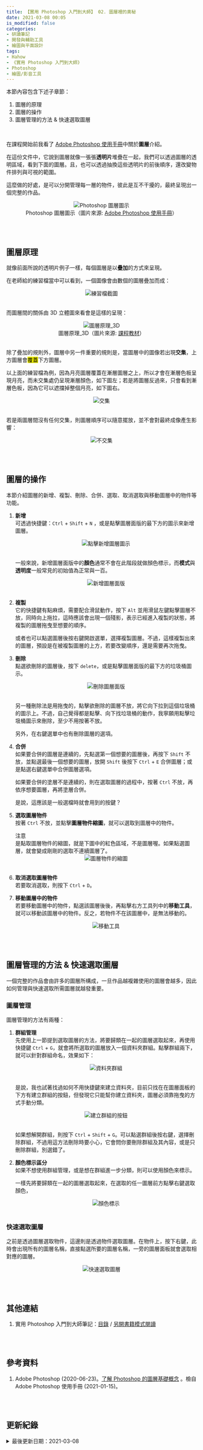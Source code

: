 ```yaml
---
title: 【實用 Photoshop 入門到大師】 02. 圖層裡的奧秘
date: 2021-03-08 00:05
is_modified: false
categories:
- 研讀筆記
- 開發與輔助工具
- 繪圖與平面設計
tags:
- Hahow
- 《實用 Photoshop 入門到大師》
- Photoshop
- 繪圖/影音工具
--- 
```


本節內容包含下述子章節：
1. 圖層的原理
2. 圖層的操作
3. 圖層管理的方法 & 快速選取圖層

<!--more-->
<br>

在課程開始前我看了 [Adobe Photoshop 使用手冊](https://helpx.adobe.com/tw/photoshop/using/layer-basics.html)中關於**圖層**介紹。

在這份文件中，它說到圖層就像一張張**透明片**堆疊在一起，我們可以透過圖層的透明區域，看到下面的圖層。且，也可以透過抽換這些透明片的前後順序，還改變物件排列與可視的範圍。

這麼做的好處，是可以分開管理每一層的物件，彼此是互不干擾的，最終呈現出一個完整的作品。
 
<center> <img src="https://i.imgur.com/raHCeJX.png" alt="Photoshop 圖層圖示"></center>
<center  class="imgtext">Photoshop 圖層圖示（圖片來源: <a href="https://helpx.adobe.com/tw/photoshop/using/layer-basics.html"  class="imgtext">Adobe Photoshop 使用手冊</a>）</center>

<br><br>

 
## 圖層原理
 
就像前面所說的透明片例子一樣，每個圖層是以**疊加**的方式來呈現。

在老師給的練習檔當中可以看到，一個圖像會由數個的圖層疊加而成：

<center> <img src="https://i.imgur.com/mY6hy1u.png" alt="練習檔截圖"></center>
<br>

而圖層間的關係由 3D 立體圖來看會是這樣的呈現：

<center> <img src="https://i.imgur.com/oViVVvI.png" alt="圖層原理_3D"></center>
<center  class="imgtext">圖層原理_3D（圖片來源: <a href="https://hahow.in/courses/5b26587f67ff51001e25cf0a/assignments?item=5b34d81791606b001eb9d6e7&panelMode=PLAY_LIST"  class="imgtext">課程教材</a>）</center>
<br>

除了疊加的規則外，圖層中另一件重要的規則是，當圖層中的圖像若出現**交集**，上方圖層會<mark>覆蓋</mark>下方圖層。

以上面的練習檔為例，因為月亮圖層覆蓋在漸層圖層之上，所以才會在漸層色板呈現月亮，而未交集處仍呈現漸層顏色，如下圖左；若是將圖層反過來，只會看到漸層色板，因為它可以遮擋掉整個月亮，如下圖右。

<center> <img src="https://i.imgur.com/h6epxP1.png" alt="交集"></center>
<br>

若是兩圖層間沒有任何交集，則圖層順序可以隨意擺放，並不會對最終成像產生影響：
<center> <img src="https://i.imgur.com/VRLFWn1.png" alt="不交集"></center>
 
<br><br>

## 圖層的操作

本節介紹圖層的新增、複製、刪除、合併、選取、取消選取與移動圖層中的物件等功能。

1. **新增**  
    可透過快捷鍵：`Ctrl` + `Shift` + `N` ，或是點擊圖層面版的最下方的圖示來新增圖層。
    <center> <img src="https://i.imgur.com/IbtjPhL.png" alt="點擊新增圖層圖示"></center>
    <br>
    
    一般來說，新增圖層面版中的**顏色**通常不會在此階段就做顏色標示，而**模式**與**透明度**一般常見的初始值為正常與一百。
    <center> <img src="https://i.imgur.com/GXh6bn7.png" alt="新增圖層面版"></center>
    <br>
    
2. **複製**  
    它的快捷鍵有點麻煩，需要配合滑鼠動作，按下 `Alt` 並用滑鼠左鍵點擊圖層不放，同時向上拖拉，這時應該會出現一個殘影，表示已經進入複製的狀態，將複製的圖層拖曳至想要的順序。
    
    或者也可以點選圖層後按右鍵開啟選單，選擇複製圖層。不過，這樣複製出來的圖層，預設是在被複製圖層的上方，若要改變順序，還是需要再次拖曳。
    
3. **刪除**  
    點選欲刪除的圖層後，按下 `delete`，或是點擊圖層面版的最下方的垃圾桶圖示。
    <center> <img src="https://i.imgur.com/r2r1Vtl.png" alt="刪除圖層面版"></center>
    <br>
    
    另一種刪除法是用拖曳的，點擊欲刪除的圖層不放，將它向下拉到這個垃圾桶的圖示上。不過，自己覺得都是點擊、向下找垃圾桶的動作，我寧願用點擊垃圾桶圖示來刪除，至少不用按著不放。
    
    另外，在右鍵選單中也有刪除圖層的選項。

4. **合併**  
    如果要合併的圖層是連續的，先點選第一個想要的圖層後，再按下 `Shift` 不放，並點選最後一個想要的圖層，放開 `Shift` 後按下 `Ctrl` + `E` 合併圖層；或是點選右鍵選單中合併圖層選項。
    
    如果要合併的塗層不是連續的，則在選取圖層的過程中，按著 `Ctrl` 不放，再依序想要圖層，再將塗層合併。
    
    是說，這應該是一般選檔時就會用到的按鍵？
    
5. **選取圖層物件**  
    按著 `Ctrl` 不放，並點擊**圖層物件縮圖**，就可以選取到圖層中的物件。

    <div class="alert danger">
    <div class="head">注意</div>
    是點取圖層物件的縮圖，就是下圖中的紅色區域，不是圖層喔。如果點選圖層，就會變成剛剛的選取不連續圖層了。      
    <br>
    <center> <img src="https://i.imgur.com/4OxLxQO.png" alt="圖層物件的縮圖"></center> 
    </div>

    <br>
    
6. **取消選取圖層物件**  
    若要取消選取，則按下 `Ctrl` + `D`。
    
7. **移動圖層中的物件**  
    若要移動圖層中的物件，點選該圖層後後，再點擊右方工具列中的**移動工具**，就可以移動該圖層中的物件。反之，若物件不在該圖層中，是無法移動的。
    
    <center> <img src="https://i.imgur.com/m7qu401.png" alt="移動工具"></center> 
    

 

<br><br>

## 圖層管理的方法 & 快速選取圖層

一個完整的作品會由許多的圖層所構成，一旦作品越複雜使用的圖層會越多，因此如何管理與快速選取所需圖層就越發重要。

### 圖層管理

圖層管理的方法有兩種：
1. **群組管理**  
    先使用上一節提到選取圖層的方法，將要歸類在一起的圖層選取起來，再使用快捷鍵 `Ctrl` + `G`，就會將所選取的圖層放入一個資料夾群組。點擊群組兩下，就可以針對群組命名，效果如下：
    <center> <img src="https://i.imgur.com/lyoYatw.png" alt="資料夾群組"></center> 
    <br>
    
    是說，我也試著找過如何不用快捷鍵來建立資料夾，目前只找在在圖層面板的下方有建立群組的按鈕，但發現它只能幫你建立資料夾，圖層必須靠拖曳的方式手動分類。
     <center> <img src="https://i.imgur.com/sBSfiOl.png" alt="建立群組的按鈕"></center> 
    <br>
    
    如果想解開群組，則按下 `Ctrl` + `Shift` + `G`。可以點選群組後按右鍵，選擇刪除群組，不過用這方法刪除時要小心，它會問你要刪除群組及其內容，或是只刪除群組，別選錯了。
 
2. **顏色標示區分**  
    如果不想使用群組管理，或是想在群組進一步分類，則可以使用顏色來標示。
    
    一樣先將要歸類在一起的圖層選取起來，在選取的任一圖層前方點擊右鍵選取顏色，
    <center> <img src="https://i.imgur.com/7Kg3zxq.png" alt="顏色標示"></center> 
    <br>

### 快速選取圖層

之前是透過圖層選取物件，這邊則是透過物件選取圖層。在物件上，按下右鍵，此時會出現所有的圖層名稱，直接點選所要的圖層名稱，一旁的圖層面板就會選取相對應的圖層。
<center> <img src="https://i.imgur.com/aM0ruBe.png?1" alt="快速選取圖層"></center> 

<br><br> 

## 其他連結

1. 實用 Photoshop 入門到大師筆記：[目錄](/Practical-Photoshop-from-Beginner-to-Master-Contents) / [另開書籍模式閱讀](/Practical-Photoshop-from-Beginner-to-Master)

<br><br> 

## 參考資料 
1. Adobe Photoshop (2020-06-23)。[了解 Photoshop 的圖層基礎概念](https://helpx.adobe.com/tw/photoshop/using/layer-basics.html) 。檢自 Adobe Photoshop 使用手冊 (2021-01-15)。

<br><br> 

## 更新紀錄
<details class="update_stamp">
  <summary>最後更新日期：2021-03-08</summary>
  <ul>
    <li>2021-03-08 發布</li>
    <li>2021-01-29 完稿</li>
    <li>2021-01-15 起稿</li>
  </ul>
</details>

